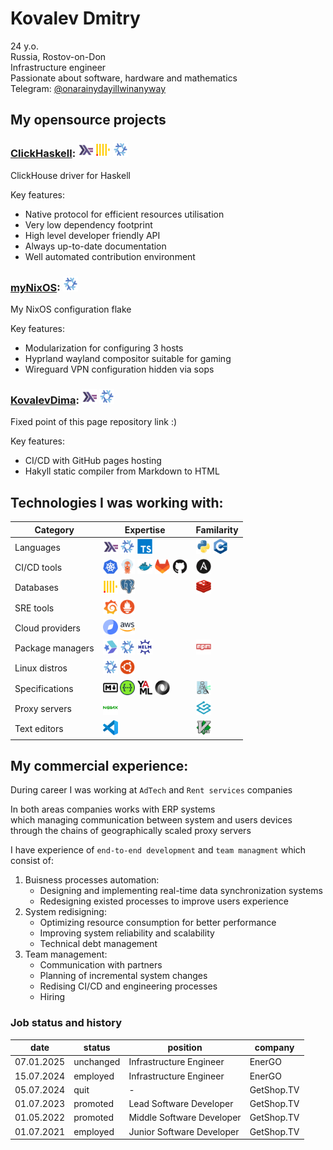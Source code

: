 # Kovalev Dmitry
24 y.o.\
Russia, Rostov-on-Don\
Infrastructure engineer\
Passionate about software, hardware and mathematics\
Telegram: [@onarainydayillwinanyway](https://t.me/onarainydayillwinanyway)

## My opensource projects

### [ClickHaskell](https://github.com/GetShopTV/ClickHaskell): <img width="24" src="./assets/programming-languages/haskell.svg"> <img width="24" src="./assets/databases/clickhouse.svg"> <img width="24" src="./assets/programming-languages/nix.svg">

ClickHouse driver for Haskell

Key features:

- Native protocol for efficient resources utilisation
- Very low dependency footprint
- High level developer friendly API
- Always up-to-date documentation
- Well automated contribution environment

### [myNixOS](https://github.com/KovalevDima/myNixOS): <img width="24" src="./assets/programming-languages/nix.svg">
My NixOS configuration flake

Key features:

- Modularization for configuring 3 hosts
- Hyprland wayland compositor suitable for gaming
- Wireguard VPN configuration hidden via sops


### [KovalevDima](https://github.com/KovalevDima/KovalevDima): <img width="24" src="./assets/programming-languages/haskell.svg"> <img width="24" src="./assets/programming-languages/nix.svg">
Fixed point of this page repository link :)

Key features:

- CI/CD with GitHub pages hosting
- Hakyll static compiler from Markdown to HTML




## Technologies I was working with:

| Category         | Expertise | Familarity |
|------------------|-------|-------|
| Languages        | <img width="24" src="./assets/programming-languages/haskell.svg"> <img width="24" src="./assets/programming-languages/nix.svg"> <img width="24" src="./assets/programming-languages/typescript.svg"> | <img width="24" src="./assets/programming-languages/python.svg"> <img width="24" src="./assets/programming-languages/cpp.svg"> |
| CI/CD tools      | <img width="24" src="./assets/ci-cd-tools/k8s.svg"> <img width="24" src="./assets/ci-cd-tools/argocd.svg"> <img width="24" src="./assets/ci-cd-tools/docker.svg"> <img width="24" src="./assets/ci-cd-tools/gitlab.svg"> <img width="24" src="./assets/ci-cd-tools/github.svg"> | <img width="24" src="assets/ci-cd-tools/ansible.svg" > |
| Databases        | <img width="24" src="./assets/databases/clickhouse.svg"> <img width="24" src="./assets/databases/postgresql.svg"> | <img width="24" src="./assets/databases/redis.svg"> |
| SRE tools        | <img width="24" src="./assets/sre-tools/grafana.svg"> <img width="24" src="./assets/sre-tools/prometheus.svg"> |  |
| Cloud providers  | <img width="24" src="./assets/cloud-providers/yandex-cloud.svg"> <img width="24" src="./assets/cloud-providers/aws.svg">  | |
| Package managers | <img width="24" src="./assets/package-managers/cabal.svg"> <img width="24" src="./assets/package-managers/nix.svg"> <img width="24" src="./assets/package-managers/helm.svg"> | <img width="24" src="./assets/package-managers/npm.svg"> |
| Linux distros    | <img width="24" src="./assets/linux-distros/nix.svg"> <img width="24" src="./assets/linux-distros/ubuntu.svg"> |
| Specifications   | <img width="24" src="./assets/specifications/markdown.svg"> <img width="24" src="./assets/specifications/openapi.svg"> <img width="24" src="./assets/specifications/yaml.svg"> <img width="24" src="./assets/specifications/json.svg"> | <img width="24" src="./assets/specifications/graphviz.svg"> |
| Proxy servers    | <img width="24" src="./assets/proxy-servers/nginx.svg"> | <img width="24" src="./assets/proxy-servers/traefik.svg"> |
| Text editors     | <img width="24" src="./assets/text-editors/vscode.svg"> | <img width="24" src="./assets/text-editors/neovim.svg"> |




## My commercial experience:

During career I was working at `AdTech` and `Rent services` companies

In both areas companies works with ERP systems\
which managing communication between system and users devices\
through the chains of geographically scaled proxy servers

I have experience of `end-to-end development` and `team managment` which consist of:

1. Buisness processes automation:
    - Designing and implementing real-time data synchronization systems
    - Redesigning existed processes to improve users experience
2. System redisigning:
    - Optimizing resource consumption for better performance
    - Improving system reliability and scalability
    - Technical debt management
3. Team management:
    - Communication with partners
    - Planning of incremental system changes
    - Redising CI/CD and engineering processes
    - Hiring

### Job status and history

| date       |  status   | position                  | company    |
|------------|-----------|---------------------------|------------|
| 07.01.2025 | unchanged | Infrastructure Engineer   | EnerGO     |
| 15.07.2024 | employed  | Infrastructure Engineer   | EnerGO     |
| 05.07.2024 | quit      | -                         | GetShop.TV |
| 01.07.2023 | promoted  | Lead Software Developer   | GetShop.TV |
| 01.05.2022 | promoted  | Middle Software Developer | GetShop.TV |
| 01.07.2021 | employed  | Junior Software Developer | GetShop.TV |
